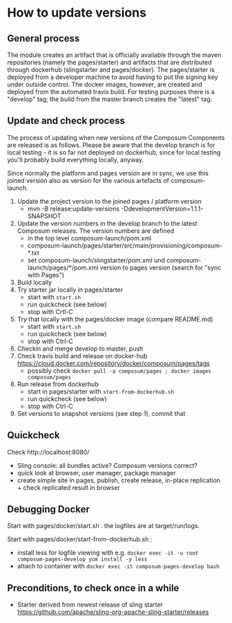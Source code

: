 # How to update versions

## General process

The module creates an artifact that is officially available through the maven repositories
(namely the pages/starter) and artifacts that are distributed through dockerhub (slingstarter and pages/docker).
The pages/starter is deployed from a developer machine to avoid having to put the signing key under outside control.
The docker images, however, are created and deployed from the automated travis build. For testing purposes there is
a "develop" tag; the build from the master branch creates the "latest" tag.

## Update and check process

The process of updating when new versions of the Composum Components are released is as follows. Please be aware that
the develop branch is for local testing - it is so far not deployed on dockerhub, since for local testing you'll
probably build everything locally, anyway.

Since normally the platform and pages version are in sync, we use this joined
version also as version for the various artefacts of composum-launch.

1. Update the project version to the joined pages / platform version
    - mvn -B release:update-versions -DdevelopmentVersion=1.1.1-SNAPSHOT
2. Update the version numbers in the develop branch to the latest Composum releases. The version numbers are defined 
    - in the top level composum-launch/pom.xml
    - composum-launch/pages/starter/src/main/provisioning/composum-*.txt
    - set composum-launch/slingstarter/pom.xml und composum-launch/pages/*/pom.xml version to pages version (search for "sync with Pages")
3. Build locally
4. Try starter jar locally in pages/starter
    - start with `start.sh`
    - run quickcheck (see below)
    - stop with Crtl-C
5. Try that locally with the pages/docker image (compare README.md) 
    - start with `start.sh`
    - run quickcheck (see below)
    - stop with Ctrl-C
6. Checkin and merge develop to master, push
7. Check travis build and release on docker-hub https://cloud.docker.com/repository/docker/composum/pages/tags
    - possibly check `docker pull -a composum/pages ; docker images composum/pages`
8. Run release from dockerhub
    - start in pages/starter with `start-from-dockerhub.sh`
    - run quickcheck (see below)
    - stop with Ctrl-C
9. Set versions to snapshot versions (see step 1), commit that

## Quickcheck

Check http://localhost:8080/
- Sling console: all bundles active? Composum versions correct? 
- quick look at browser, user manager, package manager
- create simple site in pages, publish, create release, in-place replication + check replicated result in browser

## Debugging Docker

Start with pages/docker/start.sh : the logfiles are at target/run/logs.

Start with pages/docker/start-from-dockerhub.sh : 
- install less for logfile viewing with e.g.
        `docker exec -it -u root composum-pages-develop yum install -y less`
- attach to container with `docker exec -it composum-pages-develop bash`     

## Preconditions, to check once in a while

- Starter derived from newest release of sling starter https://github.com/apache/sling-org-apache-sling-starter/releases 
